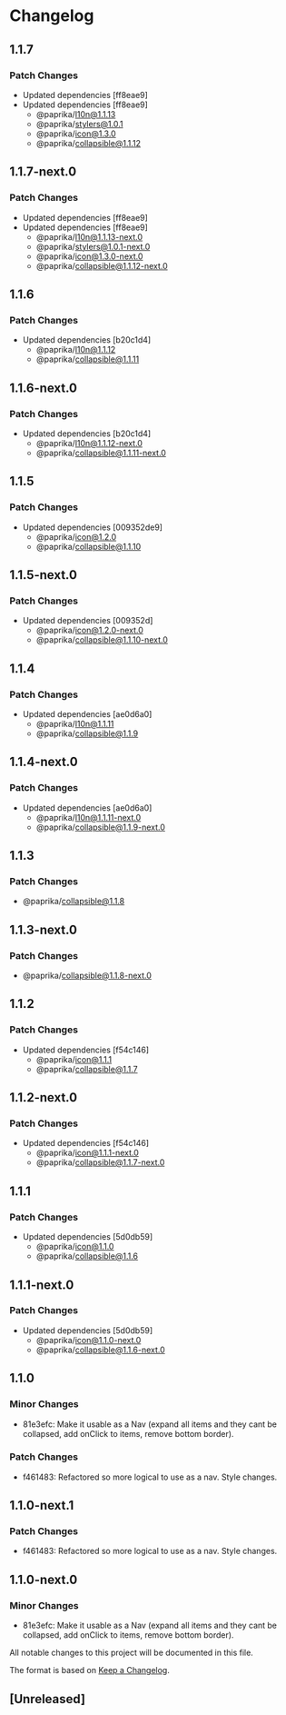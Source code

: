 # Changelog

## 1.1.7

### Patch Changes

- Updated dependencies [ff8eae9]
- Updated dependencies [ff8eae9]
  - @paprika/l10n@1.1.13
  - @paprika/stylers@1.0.1
  - @paprika/icon@1.3.0
  - @paprika/collapsible@1.1.12

## 1.1.7-next.0

### Patch Changes

- Updated dependencies [ff8eae9]
- Updated dependencies [ff8eae9]
  - @paprika/l10n@1.1.13-next.0
  - @paprika/stylers@1.0.1-next.0
  - @paprika/icon@1.3.0-next.0
  - @paprika/collapsible@1.1.12-next.0

## 1.1.6

### Patch Changes

- Updated dependencies [b20c1d4]
  - @paprika/l10n@1.1.12
  - @paprika/collapsible@1.1.11

## 1.1.6-next.0

### Patch Changes

- Updated dependencies [b20c1d4]
  - @paprika/l10n@1.1.12-next.0
  - @paprika/collapsible@1.1.11-next.0

## 1.1.5

### Patch Changes

- Updated dependencies [009352de9]
  - @paprika/icon@1.2.0
  - @paprika/collapsible@1.1.10

## 1.1.5-next.0

### Patch Changes

- Updated dependencies [009352d]
  - @paprika/icon@1.2.0-next.0
  - @paprika/collapsible@1.1.10-next.0

## 1.1.4

### Patch Changes

- Updated dependencies [ae0d6a0]
  - @paprika/l10n@1.1.11
  - @paprika/collapsible@1.1.9

## 1.1.4-next.0

### Patch Changes

- Updated dependencies [ae0d6a0]
  - @paprika/l10n@1.1.11-next.0
  - @paprika/collapsible@1.1.9-next.0

## 1.1.3

### Patch Changes

- @paprika/collapsible@1.1.8

## 1.1.3-next.0

### Patch Changes

- @paprika/collapsible@1.1.8-next.0

## 1.1.2

### Patch Changes

- Updated dependencies [f54c146]
  - @paprika/icon@1.1.1
  - @paprika/collapsible@1.1.7

## 1.1.2-next.0

### Patch Changes

- Updated dependencies [f54c146]
  - @paprika/icon@1.1.1-next.0
  - @paprika/collapsible@1.1.7-next.0

## 1.1.1

### Patch Changes

- Updated dependencies [5d0db59]
  - @paprika/icon@1.1.0
  - @paprika/collapsible@1.1.6

## 1.1.1-next.0

### Patch Changes

- Updated dependencies [5d0db59]
  - @paprika/icon@1.1.0-next.0
  - @paprika/collapsible@1.1.6-next.0

## 1.1.0

### Minor Changes

- 81e3efc: Make it usable as a Nav (expand all items and they cant be collapsed, add onClick to items, remove bottom border).

### Patch Changes

- f461483: Refactored so more logical to use as a nav. Style changes.

## 1.1.0-next.1

### Patch Changes

- f461483: Refactored so more logical to use as a nav. Style changes.

## 1.1.0-next.0

### Minor Changes

- 81e3efc: Make it usable as a Nav (expand all items and they cant be collapsed, add onClick to items, remove bottom border).

All notable changes to this project will be documented in this file.

The format is based on [Keep a Changelog](https://keepachangelog.com/en/1.0.0/).

## [Unreleased]
